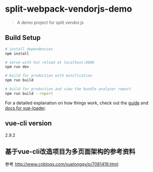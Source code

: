 # split-webpack-vendorjs-demo

> A demo project for split vendor.js

## Build Setup

``` bash
# install dependencies
npm install

# serve with hot reload at localhost:8080
npm run dev

# build for production with minification
npm run build

# build for production and view the bundle analyzer report
npm run build --report
```

For a detailed explanation on how things work, check out the [guide](http://vuejs-templates.github.io/webpack/) and [docs for vue-loader](http://vuejs.github.io/vue-loader).

## vue-cli version

2.9.2

## 基于vue-cli改造项目为多页面架构的参考资料

参考 <http://www.cnblogs.com/xuelongqy/p/7081419.html>
